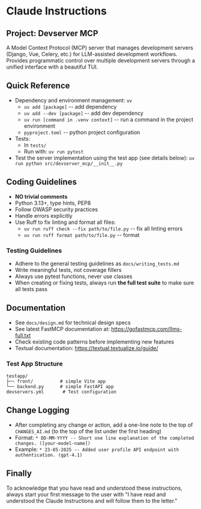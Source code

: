 # Claude Instructions

## Project: Devserver MCP

A Model Context Protocol (MCP) server that manages development servers (Django, Vue, Celery, etc.) for LLM-assisted development workflows. Provides programmatic control over multiple development servers through a unified interface with a beautiful TUI.

## Quick Reference
- Dependency and environment management: `uv`
  - `uv add [package]` -- add dependency
  - `uv add --dev [package]` -- add dev dependency
  - `uv run [command in .venv context]` -- run a command in the project environment
  - `pyproject.toml` -- python project configuration
- Tests:
  - In `tests/`
  - Run with: `uv run pytest`
- Test the server implementation using the test app (see details below): `uv run python src/devserver_mcp/__init__.py`

## Coding Guidelines
- **NO trivial comments**
- Python 3.13+, type hints, PEP8
- Follow OWASP security practices
- Handle errors explicitly
- Use Ruff to fix linting and format all files:
    - `uv run ruff check --fix path/to/file.py` -- fix all linting errors
    - `uv run ruff format path/to/file.py` -- format

### Testing Guidelines
- Adhere to the general testing guidelines as `docs/writing_tests.md`
- Write meaningful tests, not coverage fillers
- Always use pytest functions, never use classes
- When creating or fixing tests, always run **the full test suite** to make sure all tests pass

## Documentation
- See `docs/design.md` for technical design specs
- See latest FastMCP documentation at: https://gofastmcp.com/llms-full.txt
- Check existing code patterns before implementing new features
- Textual documentation: https://textual.textualize.io/guide/

### Test App Structure
```
testapp/
├── front/          # simple Vite app
└── backend.py      # simple FastAPI app
devservers.yml       # Test configuration
```

## Change Logging
- After completing any change or action, add a one-line note to the top of `CHANGES_AI.md` (to the top of the list under the first heading)
- Format: `* DD-MM-YYYY -- Short one line explanation of the completed changes. ([your-model-name])`
- Example: `* 23-05-2025 -- Added user profile API endpoint with authentication. (gpt-4.1)`

## Finally

To acknowledge that you have read and understood these instructions, always start your first message to the user with "I have read and understood the Claude Instructions and will follow them to the letter."
